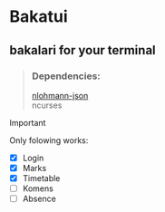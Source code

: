 # Bakatui
## bakalari for your terminal

> ### Dependencies:
> [nlohmann-json](https://github.com/nlohmann/json)  
> ncurses  

> [!IMPORTANT]  
> Only folowing works:
> - [x] Login  
> - [x] Marks  
> - [x] Timetable  
> - [ ] Komens  
> - [ ] Absence
